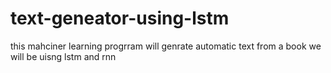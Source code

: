 # text-geneator-using-lstm
this mahciner learning progrram will genrate automatic text from a book
we will be uisng lstm and rnn
